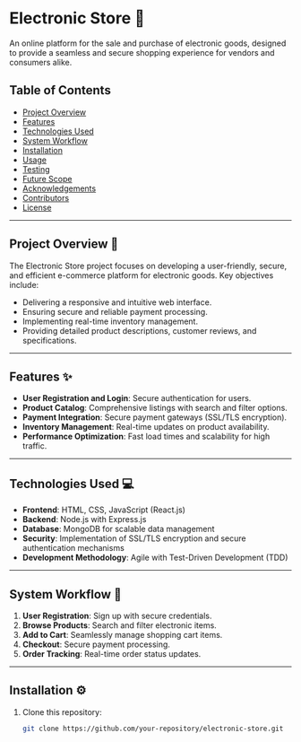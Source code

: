 # Electronic Store 🛒

An online platform for the sale and purchase of electronic goods, designed to provide a seamless and secure shopping experience for vendors and consumers alike.

## Table of Contents
- [Project Overview](#project-overview)
- [Features](#features)
- [Technologies Used](#technologies-used)
- [System Workflow](#system-workflow)
- [Installation](#installation)
- [Usage](#usage)
- [Testing](#testing)
- [Future Scope](#future-scope)
- [Acknowledgements](#acknowledgements)
- [Contributors](#contributors)
- [License](#license)

---

## Project Overview 📖
The Electronic Store project focuses on developing a user-friendly, secure, and efficient e-commerce platform for electronic goods. Key objectives include:
- Delivering a responsive and intuitive web interface.
- Ensuring secure and reliable payment processing.
- Implementing real-time inventory management.
- Providing detailed product descriptions, customer reviews, and specifications.

---

## Features ✨
- **User Registration and Login**: Secure authentication for users.
- **Product Catalog**: Comprehensive listings with search and filter options.
- **Payment Integration**: Secure payment gateways (SSL/TLS encryption).
- **Inventory Management**: Real-time updates on product availability.
- **Performance Optimization**: Fast load times and scalability for high traffic.

---

## Technologies Used 💻
- **Frontend**: HTML, CSS, JavaScript (React.js)
- **Backend**: Node.js with Express.js
- **Database**: MongoDB for scalable data management
- **Security**: Implementation of SSL/TLS encryption and secure authentication mechanisms
- **Development Methodology**: Agile with Test-Driven Development (TDD)

---

## System Workflow 🔄
1. **User Registration**: Sign up with secure credentials.
2. **Browse Products**: Search and filter electronic items.
3. **Add to Cart**: Seamlessly manage shopping cart items.
4. **Checkout**: Secure payment processing.
5. **Order Tracking**: Real-time order status updates.

---

## Installation ⚙️
1. Clone this repository:
   ```bash
   git clone https://github.com/your-repository/electronic-store.git
